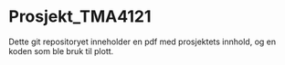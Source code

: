 # Prosjekt_TMA4121

Dette git repositoryet inneholder en pdf med prosjektets innhold, og en koden som ble bruk til plott.
